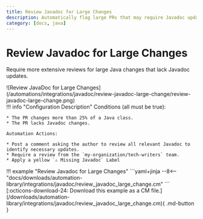 ```yaml
---
title: Review Javadoc for Large Changes
description: Automatically flag large PRs that may require Javadoc updates.
category: [docs, java]
---
```

# Review Javadoc for Large Changes

Require more extensive reviews for large Java changes that lack Javadoc updates.

<div class="automationImage" markdown="1">
![Review JavaDoc for Large Changes](/automations/integrations/javadoc/review-javadoc-large-change/review-javadoc-large-change.png)
</div>
<div class="automationDescription" markdown="1">
!!! info "Configuration Description"
    Conditions (all must be true):

    * The PR changes more than 25% of a Java class.
    * The PR lacks Javadoc changes.

    Automation Actions:

    * Post a comment asking the author to review all relevant Javadoc to identify necessary updates.
    * Require a review from the `my-organization/tech-writers` team.
    * Apply a yellow `⚠️ Missing Javadoc` Label

</div>
<div class="automationExample" markdown="1">
!!! example "Review Javadoc for Large Changes"
    ```yaml+jinja
    --8<-- "docs/downloads/automation-library/integrations/javadoc/review_javadoc_large_change.cm"
    ```
    <div class="result" markdown>
      <span>
      [:octicons-download-24: Download this example as a CM file.](/downloads/automation-library/integrations/javadoc/review_javadoc_large_change.cm){ .md-button }
      </span>
    </div>
</div>
